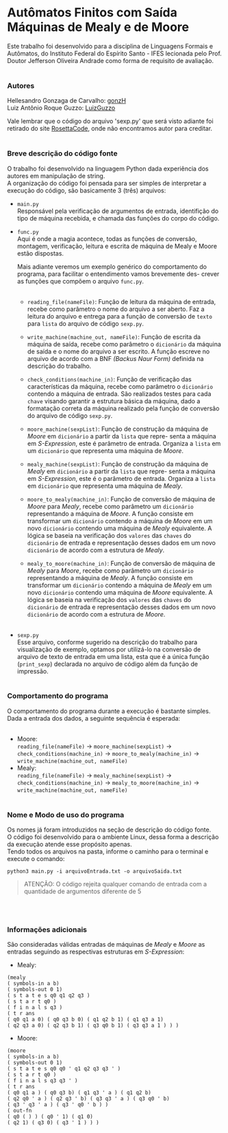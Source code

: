 # Autômatos Finitos com Saída<br>Máquinas de Mealy e de Moore
Este trabalho foi desenvolvido para a disciplina de Linguagens Formais e Autômatos, do Instituto Federal do Espírito Santo - IFES lecionada pelo Prof. Doutor Jefferson Oliveira Andrade como forma de requisito de avaliação.
<br><br>
### Autores
Hellesandro Gonzaga de Carvalho: [gonzH](https://github.com/gonzH)<br>
Luiz Antônio Roque Guzzo: [LuizGuzzo](https://github.com/LuizGuzzo)<br>

Vale lembrar que o código do arquivo 'sexp.py' que será visto adiante foi retirado do site [RosettaCode](http://rosettacode.org/wiki/S-Expressions#Python), onde não encontramos autor para creditar.
<br><br>
### Breve descrição do código fonte
O trabalho foi desenvolvido na linguagem Python dada experiência dos autores em manipulação de string.<br>
A organização do código foi pensada para ser simples de interpretar a execução do código, são basicamente 3 (três) arquivos:<br>
* `main.py`<br>
    Responsável pela verificação de argumentos de entrada, identifição do tipo de máquina recebida, e chamada das funções do
    corpo do código.<br>
* `func.py`<br>
    Aqui é onde a magia acontece, todas as funções de conversão, montagem, verificação, leitura e escrita de máquina de Mealy
    e Moore estão dispostas.<br>
    
    Mais adiante veremos um exemplo genérico do comportamento do programa, para facilitar o entendimento vamos brevemente des-
    crever as funções que compõem o arquivo `func.py`.<br><br>
    
    * `reading_file(nameFile)`: Função de leitura da máquina de entrada, recebe como parâmetro o nome do arquivo a ser aberto.
    Faz a leitura do arquivo e entrega para a função de conversão de `texto` para `lista` do arquivo de código `sexp.py`.<br>
    
    * `write_machine(machine_out, nameFile)`: Função de escrita da máquina de saída, recebe como parâmetro o `dicionário` da
    máquina de saída e o nome do arquivo a ser escrito. A função escreve no arquivo de acordo com a BNF <i>(Backus Naur
    Form)</i> definida na descrição do trabalho.<br>
    
    * `check_conditions(machine_in)`: Função de verificação das características da máquina, recebe como parâmetro o `dicionário`
    contendo a máquina de entrada. São realizados testes para cada `chave` visando garantir a estrutura básica da máquina, dado
    a formatação correta da máquina realizado pela função de conversão do arquivo de código `sexp.py`.<br>
    
    * `moore_machine(sexpList)`: Função de construção da máquina de <i>Moore</i> em `dicionário` a partir da `lista` que repre-
    senta a máquina em <i>S-Expression</i>, este é parâmetro de entrada. Organiza a `lista` em um `dicionário` que representa
    uma máquina de <i>Moore</i>.<br>
    
    * `mealy_machine(sexpList)`: Função de construção da máquina de <i>Mealy</i> em `dicionário` a partir da `lista` que repre-
    senta a máquina em <i>S-Expression</i>, este é o parâmetro de entrada. Organiza a `lista` em `dicionário` que representa 
    uma máquina de <i>Mealy</i>.<br>
    
    * `moore_to_mealy(machine_in)`: Função de conversão de máquina de <i>Moore</i> para <i>Mealy</i>, recebe como parâmetro um
    `dicionário` representando a máquina de <i>Moore</i>. A função consiste em transformar um `dicionário` contendo a máquina de
    <i>Moore</i> em um novo `dicionário` contendo uma máquina de <i>Mealy</i> equivalente. A lógica se baseia na verificação dos
    `valores` das `chaves` do `dicionário` de entrada e representação desses dados em um novo `dicionário` de acordo com a
    estrutura de <i>Mealy</i>.<br>
    
    * `mealy_to_moore(machine_in)`: Função de conversão de máquina de <i>Mealy</i> para <i>Moore</i>, recebe como parâmetro um
    `dicionário` representando a máquina de <i>Mealy</i>. A função consiste em transformar um `dicionário` contendo a máquina de
    <i>Mealy</i> em um novo `dicionário` contendo uma máquina de <i>Moore</i> equivalente. A lógica se baseia na verificação dos
    `valores` das `chaves` do `dicionário` de entrada e representação desses dados em um novo `dicionário` de acordo com a
    estrutura de <i>Moore</i>.<br><br>
    
* `sexp.py`<br>
    Esse arquivo, conforme sugerido na descrição do trabalho para visualização de exemplo, optamos por utilizá-lo na conversão
    de arquivo de texto de entrada em uma lista, esta que é a única função (`print_sexp`) declarada no arquivo de código além da
    função de impressão.<br><br>
    
### Comportamento do programa
O comportamento do programa durante a execução é bastante simples. <br>
Dada a entrada dos dados, a seguinte sequência é esperada:<br><br>

* Moore: <br>
`reading_file(nameFile)` -> `moore_machine(sexpList)` -> `check_conditions(machine_in)` -> `moore_to_mealy(machine_in)` -> `write_machine(machine_out, nameFile)`<br>
* Mealy: <br>
`reading_file(nameFile)` -> `mealy_machine(sexpList)` -> `check_conditions(machine_in)` -> `mealy_to_moore(machine_in)` -> `write_machine(machine_out, nameFile)`<br><br>

### Nome e Modo de uso do programa
Os nomes já foram introduzidos na seção de descrição do código fonte.<br>
O código foi desenvolvido para o ambiente Linux, dessa forma a descrição da execução atende esse propósito apenas.<br>
Tendo todos os arquivos na pasta, informe o caminho para o terminal e execute o comando:<br>
```
python3 main.py -i arquivoEntrada.txt -o arquivoSaida.txt
```
>ATENÇÃO: O código rejeita qualquer comando de entrada com a quantidade de argumentos diferente de 5

<br><br>

### Informações adicionais
São consideradas válidas entradas de máquinas de <i>Mealy</i> e <i>Moore</i> as entradas seguindo as respectivas estruturas em
<i>S-Expression</i>: <br>

* Mealy: <br>
```
(mealy
( symbols-in a b)
( symbols-out 0 1)
( s t a t e s q0 q1 q2 q3 )
( s t a r t q0 )
( f i n a l s q3 )
( t r ans
( q0 q1 a 0) ( q0 q3 b 0) ( q1 q2 b 1) ( q1 q3 a 1)
( q2 q3 a 0) ( q2 q3 b 1) ( q3 q0 b 1) ( q3 q3 a 1 ) ) )
```
* Moore: <br>
```
(moore
( symbols-in a b)
( symbols-out 0 1)
( s t a t e s q0 q0 ' q1 q2 q3 q3 ' )
( s t a r t q0 )
( f i n a l s q3 q3 ' )
( t r ans
( q0 q1 a ) ( q0 q3 b) ( q1 q3 ' a ) ( q1 q2 b)
( q2 q0 ' a ) ( q2 q3 ' b) ( q3 q3 ' a ) ( q3 q0 ' b)
( q3 ' q3 ' a ) ( q3 ' q0 ' b ) )
( out-fn
( q0 ( ) ) ( q0 ' 1) ( q1 0)
( q2 1) ( q3 0) ( q3 ' 1 ) ) )
```
